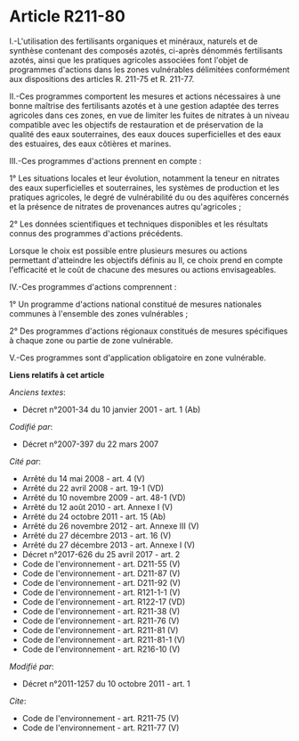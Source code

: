 # Article R211-80

I.-L'utilisation des fertilisants organiques et minéraux, naturels et de synthèse contenant des composés azotés, ci-après
dénommés fertilisants azotés, ainsi que les pratiques agricoles associées font l'objet de programmes d'actions dans les zones
vulnérables délimitées conformément aux dispositions des articles R. 211-75 et R. 211-77. 

II.-Ces programmes comportent les mesures et actions nécessaires à une bonne maîtrise des fertilisants azotés et à une
gestion adaptée des terres agricoles dans ces zones, en vue de limiter les fuites de nitrates à un niveau compatible avec les
objectifs de restauration et de préservation de la qualité des eaux souterraines, des eaux douces superficielles et des eaux
des estuaires, des eaux côtières et marines. 

III.-Ces programmes d'actions prennent en compte : 

1° Les situations locales et leur évolution, notamment la teneur en nitrates des eaux superficielles et souterraines, les
systèmes de production et les pratiques agricoles, le degré de vulnérabilité du ou des aquifères concernés et la présence de
nitrates de provenances autres qu'agricoles ; 

2° Les données scientifiques et techniques disponibles et les résultats connus des programmes d'actions précédents. 

Lorsque le choix est possible entre plusieurs mesures ou actions permettant d'atteindre les objectifs définis au II, ce choix
prend en compte l'efficacité et le coût de chacune des mesures ou actions envisageables. 

IV.-Ces programmes d'actions comprennent : 

1° Un programme d'actions national constitué de mesures nationales communes à l'ensemble des zones vulnérables ; 

2° Des programmes d'actions régionaux constitués de mesures spécifiques à chaque zone ou partie de zone vulnérable. 

V.-Ces programmes sont d'application obligatoire en zone vulnérable.

**Liens relatifs à cet article**

_Anciens textes_:

  - Décret n°2001-34 du 10 janvier 2001 - art. 1 (Ab)

_Codifié par_:

  - Décret n°2007-397 du 22 mars 2007

_Cité par_:

  - Arrêté du 14 mai 2008 - art. 4 (V)
  - Arrêté du 22 avril 2008 - art. 19-1 (VD)
  - Arrêté du 10 novembre 2009 - art. 48-1 (VD)
  - Arrêté du 12 août 2010 - art. Annexe I (V)
  - Arrêté du 24 octobre 2011 - art. 15 (Ab)
  - Arrêté du 26 novembre 2012 - art. Annexe III (V)
  - Arrêté du 27 décembre 2013 - art. 16 (V)
  - Arrêté du 27 décembre 2013 - art. Annexe I (V)
  - Décret n°2017-626 du 25 avril 2017 - art. 2
  - Code de l'environnement - art. D211-55 (V)
  - Code de l'environnement - art. D211-87 (V)
  - Code de l'environnement - art. D211-92 (V)
  - Code de l'environnement - art. R121-1-1 (V)
  - Code de l'environnement - art. R122-17 (VD)
  - Code de l'environnement - art. R211-38 (V)
  - Code de l'environnement - art. R211-76 (V)
  - Code de l'environnement - art. R211-81 (V)
  - Code de l'environnement - art. R211-81-1 (V)
  - Code de l'environnement - art. R216-10 (V)

_Modifié par_:

  - Décret n°2011-1257 du 10 octobre 2011 - art. 1

_Cite_:

  - Code de l'environnement - art. R211-75 (V)
  - Code de l'environnement - art. R211-77 (V)
